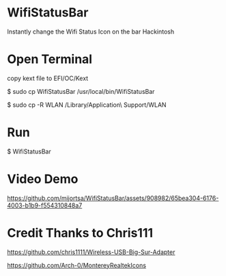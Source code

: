 # WifiStatusBar
Instantly change the Wifi Status Icon on the bar Hackintosh

# Open Terminal 

copy kext file to EFI/OC/Kext

$ sudo cp WifiStatusBar /usr/local/bin/WifiStatusBar

$ sudo cp -R WLAN /Library/Application\ Support/WLAN

# Run

$ WifiStatusBar


# Video Demo

https://github.com/mijortsa/WifiStatusBar/assets/908982/65bea304-6176-4003-b1b9-f554310848a7

# Credit Thanks to Chris111

https://github.com/chris1111/Wireless-USB-Big-Sur-Adapter

https://github.com/Arch-0/MontereyRealtekIcons
